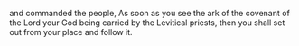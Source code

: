 and commanded the people, As soon as you see the ark of the covenant of the Lord your God being carried by the Levitical priests, then you shall set out from your place and follow it.
